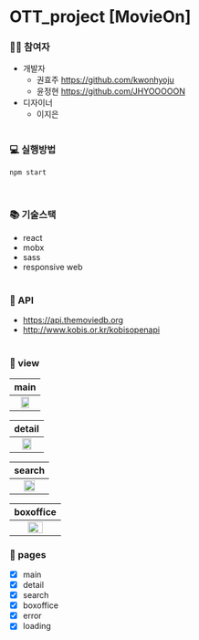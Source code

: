 # OTT_project [MovieOn]

### 👩‍💻 참여자

- 개발자
  - 권효주 https://github.com/kwonhyoju
  - 윤정현 https://github.com/JHYOOOOON
- 디자이너
  - 이지은
    <br/>
    <br/>

### 💻 실행방법

    npm start

<br/>

### 📚 기술스택

- react
- mobx
- sass
- responsive web
  <br/>
  <br/>

### 💎 API

- https://api.themoviedb.org
- http://www.kobis.or.kr/kobisopenapi
  <br/>
  <br/>

### 👀 view

|                                                             main                                                              |
| :---------------------------------------------------------------------------------------------------------------------------: |
| <img src="https://user-images.githubusercontent.com/50460114/92307430-7cd8ae80-efd1-11ea-8e2e-513263e14059.png" width="60%"/> |

|                                                            detail                                                             |
| :---------------------------------------------------------------------------------------------------------------------------: |
| <img src="https://user-images.githubusercontent.com/50460114/92307519-13a56b00-efd2-11ea-8b28-44ac8247ab72.png" width="60%"/> |

|                                                            search                                                             |
| :---------------------------------------------------------------------------------------------------------------------------: |
| <img src="https://user-images.githubusercontent.com/50460114/92307520-143e0180-efd2-11ea-979f-d094fc2bd969.png" width="60%"/> |

|                                                           boxoffice                                                           |
| :---------------------------------------------------------------------------------------------------------------------------: |
| <img src="https://user-images.githubusercontent.com/50460114/92307522-156f2e80-efd2-11ea-9bfc-7c84f88d9c63.png" width="60%"/> |

### 📃 pages

- [x] main
- [x] detail
- [x] search
- [x] boxoffice
- [x] error
- [x] loading
      <br/>
      <br/>

<!-- # 실행방법



# git 사용방법 -->
